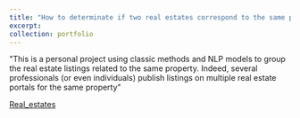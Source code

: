 ```yaml
---
title: "How to determinate if two real estates correspond to the same property ?"
excerpt: 
collection: portfolio
---
```


"This is a personal project using classic methods and NLP models to group the real estate listings related to the same property. Indeed, several professionals (or even individuals) publish listings on multiple real estate portals for the same property"


[Real_estates](/files/real_estate_Chih-Kang_HUANG.ipynb)
